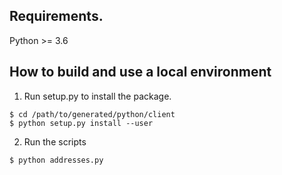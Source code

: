 

## Requirements.

Python >= 3.6

## How to build and use a local environment

1. Run setup.py to install the package.
```
$ cd /path/to/generated/python/client
$ python setup.py install --user
```

2. Run the scripts
```
$ python addresses.py 
```